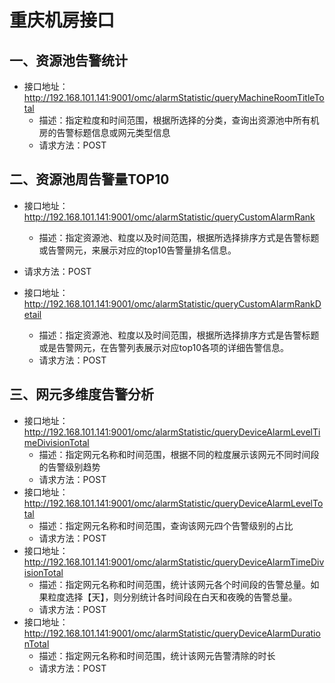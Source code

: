 # 重庆机房接口

## 一、资源池告警统计

- 接口地址：http://192.168.101.141:9001/omc/alarmStatistic/queryMachineRoomTitleTotal
  - 描述：指定粒度和时间范围，根据所选择的分类，查询出资源池中所有机房的告警标题信息或网元类型信息
  - 请求方法：POST

## 二、资源池周告警量TOP10

- 接口地址：http://192.168.101.141:9001/omc/alarmStatistic/queryCustomAlarmRank

  - 描述：指定资源池、粒度以及时间范围，根据所选择排序方式是告警标题或告警网元，来展示对应的top10告警量排名信息。
- 请求方法：POST
  
- 接口地址：http://192.168.101.141:9001/omc/alarmStatistic/queryCustomAlarmRankDetail

  - 描述：指定资源池、粒度以及时间范围，根据所选择排序方式是告警标题或是告警网元，在告警列表展示对应top10各项的详细告警信息。
  - 请求方法：POST

## 三、网元多维度告警分析

- 接口地址：http://192.168.101.141:9001/omc/alarmStatistic/queryDeviceAlarmLevelTimeDivisionTotal
  - 描述：指定网元名称和时间范围，根据不同的粒度展示该网元不同时间段的告警级别趋势
  - 请求方法：POST
- 接口地址：http://192.168.101.141:9001/omc/alarmStatistic/queryDeviceAlarmLevelTotal
  - 描述：指定网元名称和时间范围，查询该网元四个告警级别的占比
  - 请求方法：POST
- 接口地址：http://192.168.101.141:9001/omc/alarmStatistic/queryDeviceAlarmTimeDivisionTotal
  - 描述：指定网元名称和时间范围，统计该网元各个时间段的告警总量。如果粒度选择【天】，则分别统计各时间段在白天和夜晚的告警总量。
  - 请求方法：POST
- 接口地址：http://192.168.101.141:9001/omc/alarmStatistic/queryDeviceAlarmDurationTotal
  - 描述：指定网元名称和时间范围，统计该网元告警清除的时长
  - 请求方法：POST